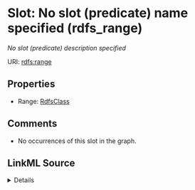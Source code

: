 

# Slot: No slot (predicate) name specified (rdfs_range)


_No slot (predicate) description specified_







URI: [rdfs:range](http://www.w3.org/2000/01/rdf-schema#range)



<!-- no inheritance hierarchy -->








## Properties

* Range: [RdfsClass](../classes/RdfsClass.md)





## Comments

* No occurrences of this slot in the graph.



## LinkML Source

<details>

```yaml
name: rdfs_range
description: No slot (predicate) description specified
title: No slot (predicate) name specified
comments:
- No occurrences of this slot in the graph.
from_schema: sawgraph-kg
rank: 1000
slot_uri: rdfs:range
alias: rdfs_range
range: rdfs_Class

```
</details>
